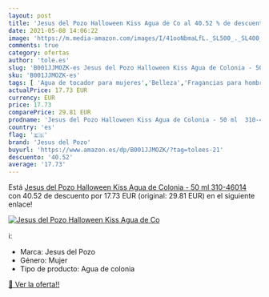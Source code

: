 ```yaml
---
layout: post
title: 'Jesus del Pozo Halloween Kiss Agua de Co al 40.52 % de descuento'
date: 2021-05-08 14:06:22
image: 'https://m.media-amazon.com/images/I/41ooNbmaLfL._SL500_._SL400_.jpg'
comments: true
category: ofertas
author: 'tole.es'
slug: 'B001JJMOZK-es Jesus del Pozo Halloween Kiss Agua de Colonia - 50 ml...'
sku: 'B001JJMOZK-es'
tags: [ 'Agua de tocador para mujeres','Belleza','Fragancias para hombres','Fragancias para mujeres','Perfumes y fragancias','agua','colonia','de','jesus del pozo', ]
actualPrice: 17.73 EUR
currency: EUR
price: 17.73
comparePrice: 29.81 EUR
prodname: 'Jesus del Pozo Halloween Kiss Agua de Colonia - 50 ml  310-46014 '
country: 'es'
flag: '🇪🇸'
brand: 'Jesus del Pozo'
buyurl: 'https://www.amazon.es/dp/B001JJMOZK/?tag=tolees-21'
descuento: '40.52'
average: '17.73'
---
```


Está [Jesus del Pozo Halloween Kiss Agua de Colonia - 50 ml  310-46014 ](https://www.amazon.es/dp/B001JJMOZK/?tag=tolees-21) con 40.52 de descuento por 17.73 EUR (original: 29.81 EUR) en el siguiente enlace!

[![Jesus del Pozo Halloween Kiss Agua de Co](https://m.media-amazon.com/images/I/41ooNbmaLfL._SL500_._SL400_.jpg)](https://www.amazon.es/dp/B001JJMOZK/?tag=tolees-21)

ℹ️:

- Marca: Jesus del Pozo
- Género: Mujer
- Tipo de producto: Agua de colonia

[🛒 Ver la oferta!!](https://www.amazon.es/dp/B001JJMOZK/?tag=tolees-21)
